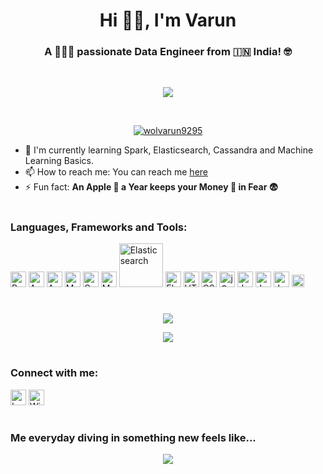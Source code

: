 <h1 align="center">Hi 👋🏻, I'm Varun</h1>
<h3 align="center">A 🧑🏻‍💻 passionate Data Engineer from 🇮🇳 India! 🤓</h3>
<br>

<p align=center><img src=https://gpvc.arturio.dev/Wolvarun9295></p>

<br>
<p align="center"> <a href="https://github.com/ryo-ma/github-profile-trophy"><img src="https://github-profile-trophy.vercel.app/?username=wolvarun9295&margin-w=50&theme=monokai&row=1&column=3" alt="wolvarun9295" /></a> </p>

- 🌱 I'm currently learning Spark, Elasticsearch, Cassandra and Machine Learning Basics.
- 📫 How to reach me: You can reach me [here](mailto:varun.nagrare@gmail.com)
- ⚡ Fun fact: **An Apple 🍎 a Year keeps your Money 💸 in Fear 😨**

#

### Languages, Frameworks and Tools:
<p>
<img src="https://cdn.icon-icons.com/icons2/1508/PNG/512/python_104451.png" width="25" alt="Python" />

<img src="https://cdn.icon-icons.com/icons2/512/PNG/512/dbs-hadoop_icon-icons.com_50912.png" width="25" alt="Apache Hadoop" />
<img src="https://cdn.icon-icons.com/icons2/2389/PNG/512/apache_spark_logo_icon_145492.png" width="25" alt="Apache Spark" />

<img src="https://cdn.icon-icons.com/icons2/2415/PNG/512/mysql_original_logo_icon_146416.png" width="25" alt="MySQL" />
<img src="https://cdn.icon-icons.com/icons2/512/PNG/512/dbs-cassandra_icon-icons.com_50916.png" width="25" alt="Cassandra" />
<img src="https://cdn.icon-icons.com/icons2/2415/PNG/512/mongodb_original_logo_icon_146424.png" width="25" alt="MongoDB" />
<img src="https://images.contentstack.io/v3/assets/bltefdd0b53724fa2ce/blt280217a63b82a734/5bbdaacf63ed239936a7dd56/elastic-logo.svg" width="70" alt="Elasticsearch" />

<img src="https://cdn.icon-icons.com/icons2/512/PNG/512/prog-flask_icon-icons.com_50797.png" width="25" alt="Flask" />
<img src="https://cdn.icon-icons.com/icons2/2107/PNG/512/file_type_html_icon_130541.png" width="25" alt="HTML5" />
<img src="https://cdn.icon-icons.com/icons2/2107/PNG/512/file_type_css_icon_130661.png" width="25" alt="CSS3" />
<img src="https://cdn.icon-icons.com/icons2/2415/PNG/512/jquery_plain_wordmark_logo_icon_146445.png" width="25" alt="jQuery" />

<img src="https://upload.wikimedia.org/wikipedia/commons/thumb/a/a1/PyCharm_Logo.svg/220px-PyCharm_Logo.svg.png" width="25" alt="Jupyter Lab" />
<img src="https://cdn.icon-icons.com/icons2/2107/PNG/512/file_type_vscode_icon_130084.png" width="25" alt="Jupyter Lab" />
<img src="https://cdn.icon-icons.com/icons2/2107/PNG/512/file_type_jupyter_icon_130494.png" width="25" alt="Jupyter Lab" />

<img src="https://opencv.org/wp-content/uploads/2020/07/OpenCV_logo_white_600x.png" width="20" alt="Jupyter Lab" />
</p>

#

<p align=center>
<img src=https://github-readme-stats.vercel.app/api?username=Wolvarun9295&show_icons=true&theme=radical&hide=contribs>
</p>
<p align=center>
<img src=https://github-readme-stats.vercel.app/api/top-langs/?username=Wolvarun9295&layout=compact&theme=radical>
</p>

#

### Connect with me:
<p>
<img src="https://www.freeiconspng.com/uploads/logo-twitter-icon-symbol-0.png" width="25" alt="Logo Twitter Icon Symbol" />
<img src="https://www.freeiconspng.com/uploads/github-logo-icon-23.png" width="25" alt="Windows Icons Github Logo For" />
</p>

#

### Me everyday diving in something new feels like...
<p align=center><img src=https://i.giphy.com/media/9tZc9Mzo9K0yOYx38U/giphy.webp></p>
